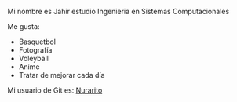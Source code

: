 Mi nombre es Jahir estudio Ingenieria en Sistemas Computacionales

Me gusta:
- Basquetbol
- Fotografía
- Voleyball
- Anime
- Tratar de mejorar cada día 

Mi usuario de Git es: [Nurarito](https://github.com/Nurarito)